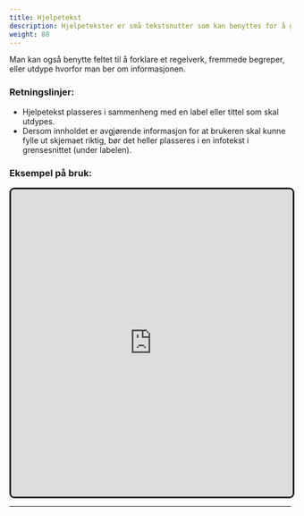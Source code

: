 ```yaml
---
title: Hjelpetekst
description: Hjelpetekster er små tekstsnutter som kan benyttes for å gi brukeren ekstra veiledning i utfylling av skjemafelter. 
weight: 80
---
```


Man kan også benytte feltet til å forklare et regelverk, fremmede begreper, eller utdype hvorfor man ber om informasjonen.  

### Retningslinjer:
- Hjelpetekst plasseres i sammenheng med en label eller tittel som skal utdypes.
- Dersom innholdet er avgjørende informasjon for at brukeren skal kunne fylle ut skjemaet riktig, bør det heller 
plasseres i en infotekst i grensesnittet (under labelen). 

### Eksempel på bruk:

<iframe style="border: 3px solid rgb(0 0 0 / 90%);border-radius: 9px;" width="100%" height="550" src="https://embed.figma.com/proto/b2w3PuS5c0w8vVU3z8KOwp/Altinn-Studio-Komponenter?page-id=7669%3A75779&node-id=8014-35112&node-type=frame&viewport=960%2C660%2C0.33&scaling=scale-down&content-scaling=fixed&embed-host=share" allowfullscreen></iframe>

---